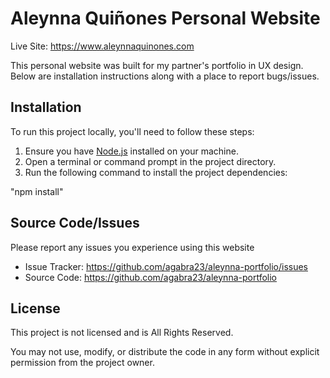 # Aleynna Quiñones Personal Website

Live Site: https://www.aleynnaquinones.com

This personal website was built for my partner's portfolio in UX design. Below are installation instructions along with a place to report bugs/issues.

## Installation

To run this project locally, you'll need to follow these steps:

1. Ensure you have [Node.js](https://nodejs.org/) installed on your machine.
2. Open a terminal or command prompt in the project directory.
3. Run the following command to install the project dependencies:

"npm install"

## Source Code/Issues

Please report any issues you experience using this website

- Issue Tracker: https://github.com/agabra23/aleynna-portfolio/issues
- Source Code: https://github.com/agabra23/aleynna-portfolio

## License

This project is not licensed and is All Rights Reserved.

You may not use, modify, or distribute the code in any form without explicit permission from the project owner.
